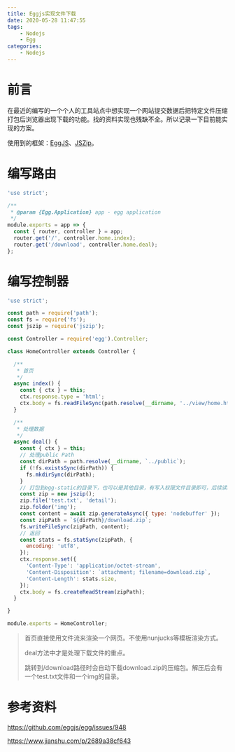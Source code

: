 ```yaml
---
title: Eggjs实现文件下载
date: 2020-05-28 11:47:55
tags:
    - Nodejs
    - Egg
categories:
    - Nodejs
---
```


# 前言

在最近的编写的一个个人的工具站点中想实现一个网站提交数据后把特定文件压缩打包后浏览器出现下载的功能。找的资料实现也残缺不全。所以记录一下目前能实现的方案。

<!-- more -->

使用到的框架：[EggJS](https://stuk.github.io/jszip/)、[JSZip](https://eggjs.org/zh-cn/)。

# 编写路由

``` javascript
'use strict';

/**
 * @param {Egg.Application} app - egg application
 */
module.exports = app => {
  const { router, controller } = app;
  router.get('/', controller.home.index);
  router.get('/download', controller.home.deal);
};
```

# 编写控制器

``` javascript
'use strict';

const path = require('path');
const fs = require('fs');
const jszip = require('jszip');

const Controller = require('egg').Controller;

class HomeController extends Controller {

  /**
   * 首页
   */
  async index() {
    const { ctx } = this;
    ctx.response.type = 'html';
    ctx.body = fs.readFileSync(path.resolve(__dirname, '../view/home.html'));
  }

  /**
   * 处理数据
   */
  async deal() {
    const { ctx } = this;
    // 处理public Path
    const dirPath = path.resolve(__dirname, `../public`);
    if (!fs.existsSync(dirPath)) {
      fs.mkdirSync(dirPath);
    }
    // 打包到egg-static的目录下，也可以是其他目录，有写入权限文件目录即可，后续读取
    const zip = new jszip();
    zip.file('test.txt', 'detail');
    zip.folder('img');
    const content = await zip.generateAsync({ type: 'nodebuffer' });
    const zipPath = `${dirPath}/download.zip`;
    fs.writeFileSync(zipPath, content);
    // 返回
    const stats = fs.statSync(zipPath, {
      encoding: 'utf8',
    });
    ctx.response.set({
      'Content-Type': 'application/octet-stream',
      'Content-Disposition': `attachment; filename=download.zip`,
      'Content-Length': stats.size,
    });
    ctx.body = fs.createReadStream(zipPath);
  }

}

module.exports = HomeController;
```

> 首页直接使用文件流来渲染一个网页。不使用nunjucks等模板渲染方式。
>
> deal方法中才是处理下载文件的重点。
>
> 跳转到/download路径时会自动下载download.zip的压缩包。解压后会有一个test.txt文件和一个img的目录。

# 参考资料

https://github.com/eggjs/egg/issues/948

https://www.jianshu.com/p/2689a38cf643